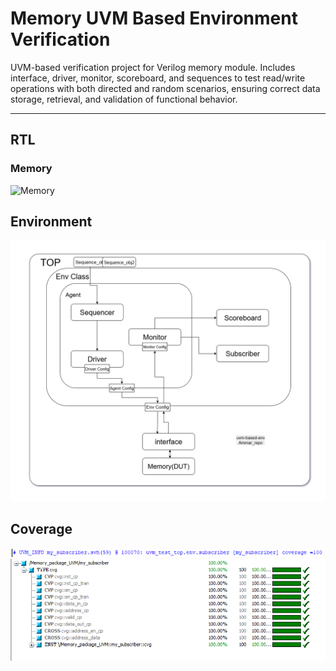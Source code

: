 # Memory UVM Based Environment Verification

UVM-based verification project for Verilog memory module. Includes interface, driver, monitor, scoreboard, and sequences to test read/write operations with both directed and random scenarios, ensuring correct data storage, retrieval, and validation of functional behavior.

---

## RTL
### Memory
![Memory](pics/Memory.png)

## Environment
![Environment](pics/uvm2.drawio.png)

## Coverage 
![Coverage1](pics/info_coverage.PNG)
![Coverage2](pics/coverage.PNG)

